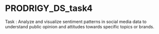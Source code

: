 # PRODRIGY_DS_task4
Task : Analyze and visualize sentiment patterns in social media data to understand public opinion and attitudes towards specific topics or brands.
